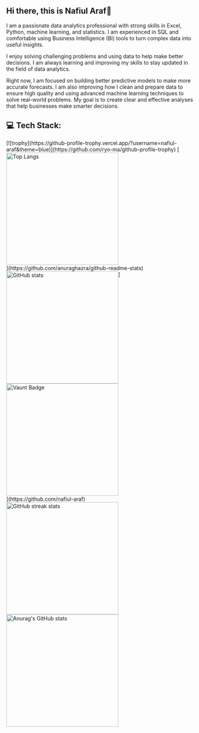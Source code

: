 ## Hi there, this is Nafiul Araf👋

I am a passionate data analytics professional with strong skills in Excel, Python, machine learning, and statistics. I am experienced in SQL and comfortable using Business Intelligence (BI) tools to turn complex data into useful insights.

I enjoy solving challenging problems and using data to help make better decisions. I am always learning and improving my skills to stay updated in the field of data analytics.

Right now, I am focused on building better predictive models to make more accurate forecasts. I am also improving how I clean and prepare data to ensure high quality and using advanced machine learning techniques to solve real-world problems. My goal is to create clear and effective analyses that help businesses make smarter decisions.

## 💻 Tech Stack:

<div style="display: flex; flex-wrap: wrap; gap: 0;">
    [![trophy](https://github-profile-trophy.vercel.app/?username=nafiul-araf&theme=blue)](https://github.com/ryo-ma/github-profile-trophy)
    [<img src="https://github-readme-stats.vercel.app/api/top-langs/?username=nafiul-araf&theme=dark" alt="Top Langs" width="300" height="300">](https://github.com/anuraghazra/github-readme-stats)
    <img src="https://github-readme-stats.vercel.app/api?username=nafiul-araf&show_icons=true&theme=dark" alt="GitHub stats" width="300" height="300">
    [<img src="https://api.vaunt.dev/v1/github/entities/nafiul-araf/contributions?format=svg&private=false" alt="Vaunt Badge" width="300" height="300">](https://github.com/nafiul-araf)
    <img src="https://streak-stats.demolab.com/?user=nafiul-araf&theme=dark" alt="GitHub streak stats" width="300" height="300">
    <img src="https://github-readme-stats.vercel.app/api?username=nafiul-araf&show_icons=true&theme=transparent" alt="Anurag's GitHub stats" width="300" height="300">
</div>


